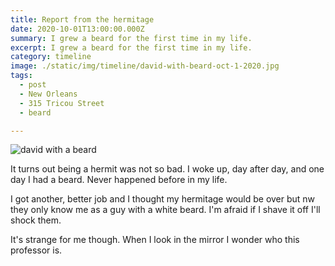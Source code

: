 ```yaml
---
title: Report from the hermitage
date: 2020-10-01T13:00:00.000Z
summary: I grew a beard for the first time in my life.
excerpt: I grew a beard for the first time in my life.
category: timeline
image: ./static/img/timeline/david-with-beard-oct-1-2020.jpg
tags:
  - post 
  - New Orleans
  - 315 Tricou Street
  - beard

---
```


![david with a beard](/static/img/timeline/david-with-beard-oct-1-2020.jpg "david with a beard")

It turns out being a hermit was not so bad. I woke up, day after day, and one day I had a beard. Never happened before in my life.

I got another, better job and I thought my hermitage would be over but nw they only know me as a guy with a white beard. I'm afraid if I shave it off I'll shock them.

It's strange for me though. When I look in the mirror I wonder who this professor is.